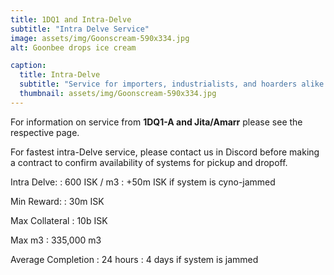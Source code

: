 ```yaml
---
title: 1DQ1 and Intra-Delve
subtitle: "Intra Delve Service"
image: assets/img/Goonscream-590x334.jpg
alt: Goonbee drops ice cream

caption:
  title: Intra-Delve
  subtitle: "Service for importers, industrialists, and hoarders alike."
  thumbnail: assets/img/Goonscream-590x334.jpg
---
```


For information on service from **1DQ1-A and Jita/Amarr** please see the respective page.

For fastest intra-Delve service, please contact us in Discord before making a contract to confirm availability of systems for pickup and dropoff.

Intra Delve:
: 600 ISK / m3
: +50m ISK if system is cyno-jammed

Min Reward:
: 30m ISK

Max Collateral
: 10b ISK

Max m3
: 335,000 m3

Average Completion
: 24 hours
: 4 days if system is jammed